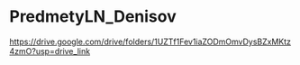 # PredmetyLN_Denisov
https://drive.google.com/drive/folders/1UZTf1Fev1iaZODmOmvDysBZxMKtz4zmO?usp=drive_link
